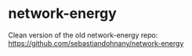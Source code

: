 # network-energy
Clean version of the old network-energy repo: https://github.com/sebastiandohnany/network-energy
